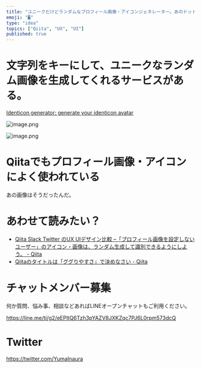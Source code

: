 ```yaml
---
title: "ユニークだけどランダムなプロフィール画像・アイコンジェネレーター。あのドット絵、インベーダーみたいな奴を作成するサービスは？"
emoji: "🖥"
type: "idea"
topics: ["Qiita", "UX", "UI"]
published: true
---
```


# 文字列をキーにして、ユニークなランダム画像を生成してくれるサービスがある。

[Identicon generator: generate your identicon avatar](http://identicon.net/)

![image.png](https://qiita-image-store.s3.amazonaws.com/0/89618/680c646b-13ea-aa37-55a0-ac354d53bee9.png)

![image.png](https://qiita-image-store.s3.amazonaws.com/0/89618/9adbb227-a801-b79a-97d9-5bc1d513e229.png)

# Qiitaでもプロフィール画像・アイコンによく使われている

あの画像はそうだったんだ。


# あわせて読みたい？

- [Qiita Slack Twitter のUX UIデザイン比較 –「プロフィール画像を設定しないユーザー」のアイコン・画像は、ランダム生成して識別できるようにしよう。 - Qiita](https://qiita.com/YumaInaura/items/fd2a5558d247fcba89c6)
- [Qiitaのタイトルは「ググりやすさ」で決めなさい - Qiita](https://qiita.com/YumaInaura/items/09a6dfae85d8b4c4f2d8)








<!-- Update From Qiita API -->

# チャットメンバー募集


何か質問、悩み事、相談などあればLINEオープンチャットもご利用ください。

https://line.me/ti/g2/eEPltQ6Tzh3pYAZV8JXKZqc7PJ6L0rpm573dcQ





# Twitter


https://twitter.com/YumaInaura


<!-- Update From Qiita API -->


